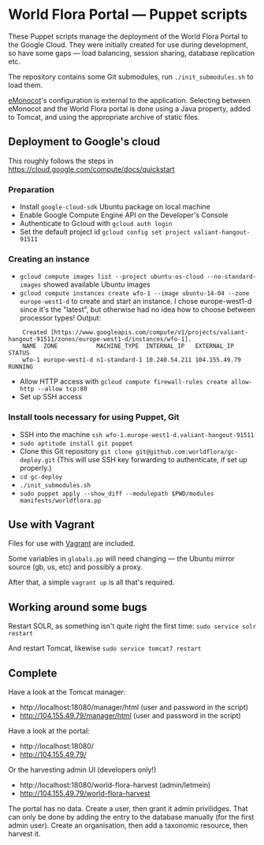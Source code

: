 World Flora Portal — Puppet scripts
===================================

These Puppet scripts manage the deployment of the World Flora Portal to the Google Cloud.  They were initially created for use during development, so have some gaps — load balancing, session sharing, database replication etc.

The repository contains some Git submodules, run `./init_submodules.sh` to load them.

[eMonocot](https://github.com/RBGKew/eMonocot)'s configuration is external to the application.  Selecting between eMonocot and the World Flora portal is done using a Java property, added to Tomcat, and using the appropriate archive of static files.

## Deployment to Google's cloud

This roughly follows the steps in https://cloud.google.com/compute/docs/quickstart

### Preparation

- Install `google-cloud-sdk` Ubuntu package on local machine
- Enable Google Compute Engine API on the Developer's Console
- Authenticate to Gcloud with `gcloud auth login`
- Set the default project id `gcloud config set project valiant-hangout-91511`

### Creating an instance

- `gcloud compute images list --project ubuntu-os-cloud --no-standard-images` showed available Ubuntu images
- `gcloud compute instances create wfo-1 --image ubuntu-14-04 --zone europe-west1-d` to create and start an instance.
  I chose europe-west1-d since it's the "latest", but otherwise had no idea how to choose between processor types!
  Output:
````
    Created [https://www.googleapis.com/compute/v1/projects/valiant-hangout-91511/zones/europe-west1-d/instances/wfo-1].
    NAME  ZONE           MACHINE_TYPE  INTERNAL_IP   EXTERNAL_IP   STATUS
    wfo-1 europe-west1-d n1-standard-1 10.240.54.211 104.155.49.79 RUNNING
````
- Allow HTTP access with `gcloud compute firewall-rules create allow-http --allow tcp:80`
- Set up SSH access

### Install tools necessary for using Puppet, Git

- SSH into the machine `ssh wfo-1.europe-west1-d.valiant-hangout-91511`
- `sudo aptitude install git puppet`
- Clone this Git repository
  `git clone git@github.com:worldflora/gc-deploy.git`
  (This will use SSH key forwarding to authenticate, if set up properly.)
- `cd gc-deploy`
- `./init_submodules.sh`
- `sudo puppet apply --show_diff --modulepath $PWD/modules manifests/worldflora.pp`

## Use with Vagrant

Files for use with [Vagrant](https://www.vagrantup.com/) are included.

Some variables in `globals.pp` will need changing — the Ubuntu mirror source (gb, us, etc) and possibly a proxy.

After that, a simple `vagrant up` is all that's required.

## Working around some bugs

Restart SOLR, as something isn't quite right the first time:
  `sudo service solr restart`

And restart Tomcat, likewise
  `sudo service tomcat7 restart`

## Complete

Have a look at the Tomcat manager:
- http://localhost:18080/manager/html (user and password in the script)
- http://104.155.49.79/manager/html (user and password in the script)

Have a look at the portal:
- http://localhost:18080/
- http://104.155.49.79/

Or the harvesting admin UI (developers only!)
- http://localhost:18080/world-flora-harvest (admin/letmein)
- http://104.155.49.79/world-flora-harvest

The portal has no data.  Create a user, then grant it admin privilidges.  That can only be done by adding the entry to the database manually (for the first admin user).  Create an organisation, then add a taxonomic resource, then harvest it.
